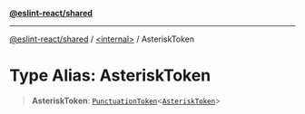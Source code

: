 [**@eslint-react/shared**](../../README.md)

***

[@eslint-react/shared](../../README.md) / [\<internal\>](../README.md) / AsteriskToken

# Type Alias: AsteriskToken

> **AsteriskToken**: [`PunctuationToken`](../interfaces/PunctuationToken.md)\<[`AsteriskToken`](../enumerations/SyntaxKind.md#asterisktoken)\>
